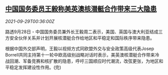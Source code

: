 <!--1632877263000-->
[中国国务委员王毅称美英澳核潜艇合作带来三大隐患](https://cn.reuters.com/article/wangyi-comments-usa-britain-australia-su-idCNKBS2GP01F)
------

<div><i>2021-09-29T00:36:00Z</i></div><p>路透9月28日 - 中国国务委员兼外长王毅周二表示，美国、英国与澳大利亚结成三方安全伙伴关系并计划开展核潜艇合作给地区和平稳定和国际秩序带来隐患。</p><p>根据中国外交部声明，王毅以视频方式同欧盟外交与安全政策高级代表Josep Borrell共同主持第十一轮中欧高级别战略对话时表示，美英澳核潜艇合作带来冷战回潮、军备竞赛和核扩散的隐患，呼吁三国顺应时代潮流，改弦更张，为地区和平稳定发挥建设性作用。(完)</p>
